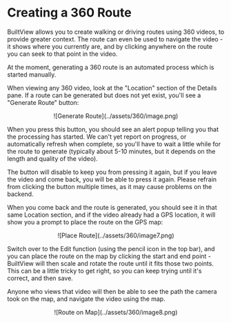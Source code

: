 # Creating a 360 Route

BuiltView allows you to create walking or driving routes using 360 videos, to provide greater context. The route can even be used to navigate the video - it shows where you currently are, and by clicking anywhere on the route you can seek to that point in the video.

At the moment, generating a 360 route is an automated process which is started manually.

When viewing any 360 video, look at the "Location" section of the Details pane.  If a route can be generated but does not yet exist, you'll see a "Generate Route" button:

<center>
![Generate Route](../assets/360/image.png)
</center>

When you press this button, you should see an alert popup telling you that the processing has started.  We can't yet report on progress, or automatically refresh when complete, so you'll have to wait a little while for the route to generate (typically about 5-10 minutes, but it depends on the length and quality of the video).

The button will disable to keep you from pressing it again, but if you leave the video and come back, you will be able to press it again.  Please refrain from clicking the button multiple times, as it may cause problems on the backend.

When you come back and the route is generated, you should see it in that same Location section, and if the video already had a GPS location, it will show you a prompt to place the route on the GPS map:

<center>
![Place Route](../assets/360/image7.png)
</center>

Switch over to the Edit function (using the pencil icon in the top bar), and you can place the route on the map by clicking the start and end point - BuiltView will then scale and rotate the route until it fits those two points.  This can be a little tricky to get right, so you can keep trying until it's correct, and then save.

Anyone who views that video will then be able to see the path the camera took on the map, and navigate the video using the map.

<center>
![Route on Map](../assets/360/image8.png)
</center>